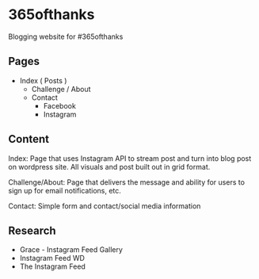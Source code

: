 # 365ofthanks
Blogging website for #365ofthanks

## Pages
- Index ( Posts )
  - Challenge / About
  - Contact
    - Facebook
    - Instagram
    
## Content
Index: Page that uses Instagram API to stream post and turn into blog post on wordpress site. All visuals and post built out in grid format.

Challenge/About: Page that delivers the message and ability for users to sign up for email notifications, etc. 

Contact: Simple form and contact/social media information

## Research
- Grace - Instagram Feed Gallery
- Instagram Feed WD
- The Instagram Feed
